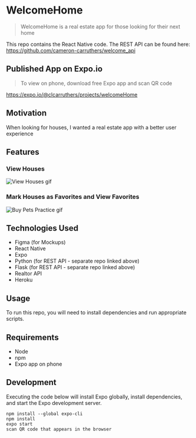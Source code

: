 # WelcomeHome

> WelcomeHome is a real estate app for those looking for their next home

This repo contains the React Native code.  The REST API can be found here: https://github.com/cameron-carruthers/welcome_api

## Published App on Expo.io

> To view on phone, download free Expo app and scan QR code

https://expo.io/@clcarruthers/projects/welcomeHome

## Motivation

When looking for houses, I wanted a real estate app with a better user experience

## Features

### View Houses

![View Houses gif](https://github.com/cameron-carruthers/welcome-home/blob/main/view-houses.gif)

### Mark Houses as Favorites and View Favorites

![Buy Pets Practice gif](https://github.com/cameron-carruthers/practice-tracker/blob/master/buy-pets.gif
)

## Technologies Used

- Figma (for Mockups)
- React Native
- Expo
- Python (for REST API - separate repo linked above)
- Flask (for REST API - separate repo linked above)
- Realtor API
- Heroku

## Usage

To run this repo, you will need to install dependencies and run appropriate scripts.

## Requirements

- Node
- npm
- Expo app on phone

## Development

Executing the code below will install Expo globally, install dependencies, and start the Expo development server.

```
npm install --global expo-cli
npm install
expo start
scan QR code that appears in the browser

```
